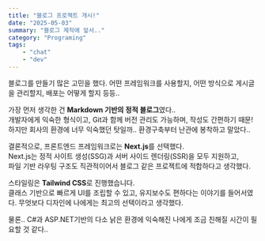 ```yaml
---
title: "블로그 프로젝트 개시!"
date: "2025-05-03"
summary: "블로그 제작에 앞서.."
category: "Programing"
tags: 
    - "chat"
    - "dev"
---
```


블로그를 만들기 많은 고민을 했다.
어떤 프레임워크를 사용할지, 어떤 방식으로 게시글을 관리할지, 배포는 어떻게 할지 등등..

가장 먼저 생각한 건 **Markdown 기반의 정적 블로그**였다..  
개발자에게 익숙한 형식이고, Git과 함께 버전 관리도 가능하며, 작성도 간편하기 때문!
하지만 회사의 환경에 너무 익숙했던 탓일까.. 환경구축부터 난관에 봉착하고 말았다.. 

결론적으로, 프론트엔드 프레임워크로는 **Next.js**를 선택했다.  
Next.js는 정적 사이트 생성(SSG)과 서버 사이드 렌더링(SSR)을 모두 지원하고,  
파일 기반 라우팅 구조도 직관적이어서 블로그 같은 프로젝트에 적합하다고 생각했다.

스타일링은 **Tailwind CSS**로 진행했습니다.  
클래스 기반으로 빠르게 UI를 조립할 수 있고, 유지보수도 편하다는 이야기를 들어서였다. 
무엇보다 디자인에 나에게는 최고의 선택이라고 생각했다.

물론.. C#과 ASP.NET기반의 다소 낡은 환경에 익숙해진 나에게
조금 친해질 시간이 필요할 것 같다..